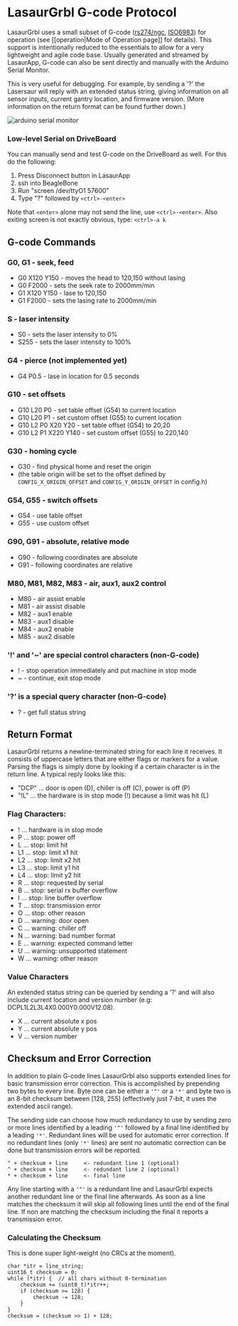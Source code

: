 LasaurGrbl G-code Protocol
===========================

LasaurGrbl uses a small subset of G-code ([rs274/ngc](http://linuxcnc.org/docs/html/gcode.html), [ISO6983](https://en.wikipedia.org/wiki/G-code)) for operation (see [[operation|Mode of Operation page]] for details). This support is intentionally reduced to the essentials to allow for a very lightweight and agile code base. Usually generated and streamed by LasaurApp, G-code can also be sent directly and manually with the Arduino Serial Monitor. 

This is very useful for debugging. For example, by sending a '?' the Lasersaur will reply with an extended status string, giving information on all sensor inputs, current gantry location, and firmware version. (More information on the return format can be found further down.)

![arduino serial monitor](http://farm9.staticflickr.com/8300/7746226640_6bb538a627.jpg)

### Low-level Serial on DriveBoard

You can manually send and test G-code on the DriveBoard as well. For this do the following:

  1. Press Disconnect button in LasaurApp
  2. ssh into BeagleBone
  3. Run "screen /dev/ttyO1 57600"
  4. Type "?" followed by `<ctrl>-<enter>`

Note that `<enter>` alone may not send the line, use `<ctrl>-<enter>`. Also exiting screen is not exactly obvious, type: `<ctrl>-a k`



G-code Commands
---------------

### G0, G1 - seek, feed
- G0 X120 Y150 - moves the head to 120,150 without lasing
- G0 F2000 - sets the seek rate to 2000mm/min
- G1 X120 Y150 - lase to 120,150
- G1 F2000 - sets the lasing rate to 2000mm/min

### S - laser intensity
- S0 - sets the laser intensity to 0%
- S255 - sets the laser intensity to 100%

### G4 - pierce (not implemented yet)
- G4 P0.5 - lase in location for 0.5 seconds

### G10 - set offsets
- G10 L20 P0 - set table offset (G54) to current location
- G10 L20 P1 - set custom offset (G55) to current location
- G10 L2 P0 X20 Y20 - set table offset (G54) to 20,20
- G10 L2 P1 X220 Y140 - set custom offset (G55) to 220,140

### G30 - homing cycle
- G30 - find physical home and reset the origin
- (the table origin will be set to the offset defined by `CONFIG_X_ORIGIN_OFFSET` and `CONFIG_Y_ORIGIN_OFFSET` in config.h) 

### G54, G55 - switch offsets
- G54 - use table offset
- G55 - use custom offset

### G90, G91 - absolute, relative mode
- G90 - following coordinates are absolute
- G91 - following coordinates are relative

### M80, M81, M82, M83 - air, aux1, aux2 control
- M80 - air assist enable
- M81 - air assist disable
- M82 - aux1 enable
- M83 - aux1 disable
- M84 - aux2 enable
- M85 - aux2 disable

### '!' and '~' are special control characters (non-G-code)
- ! - stop operation immediately and put machine in stop mode
- ~ - continue, exit stop mode

### '?' is a special query character (non-G-code)
- ? - get full status string


Return Format
-------------
LasaurGrbl returns a newline-terminated string for each line it receives. It consists of uppercase letters that are either flags or markers for a value. Parsing the flags is simply done by looking if a certain character is in the return line. A typical reply looks like this:

- "DCP" ... door is open (D), chiller is off (C), power is off (P)
- "!L"  ... the hardware is in stop mode (!) because a limit was hit (L)


### Flag Characters:
- ! ... hardware is in stop mode
- P ... stop: power off
- L ... stop: limit hit
- L1 ... stop: limit x1 hit
- L2 ... stop: limit x2 hit
- L3 ... stop: limit y1 hit
- L4 ... stop: limit y2 hit
- R ... stop: requested by serial
- B ... stop: serial rx buffer overflow
- I ... stop: line buffer overflow
- T ... stop: transmission error
- O ... stop: other reason
- D ... warning: door open
- C ... warning: chiller off
- N ... warning: bad number format
- E ... warning: expected command letter
- U ... warning: unsupported statement
- W ... warning: other reason

### Value Characters
An extended status string can be queried by sending a '?' and will also include current location and version number (e.g: DCPL1L2L3L4X0.000Y0.000V12.08).

- X ... current absolute x pos
- Y ... current absolute y pos
- V ... version number


Checksum and Error Correction
-----------------------------
In addition to plain G-code lines LasaurGrbl also supports extended lines for basic transmission error correction. This is accomplished by prepending two bytes to every line. Byte one can be either a `'^'` or a `'*'` and byte two is an 8-bit checksum between [128, 255] (effectively just 7-bit, it uses the extended ascii range).

The sending side can choose how much redundancy to use by sending zero or more lines identified by a leading `'^'` followed by a final line identified by a leading `'*'`. Redundant lines will be used for automatic error correction. If no redundant lines (only `'*'` lines) are sent no automatic correction can be done but transmission errors will be reported.

    ^ + checksum + line     <- redundant line 1 (optional)
    ^ + checksum + line     <- redundant line 2 (optional)
    * + checksum + line     <- final line

Any line starting with a `'^'` is a redundant line and LasaurGrbl expects another redundant line or the final line afterwards. As soon as a line matches the checksum it will skip all following lines until the end of the final line. If non are matching the checksum including the final it reports a transmission error.

### Calculating the Checksum
This is done super light-weight (no CRCs at the moment).

    char *itr = line_string;
    uint16_t checksum = 0;
    while (*itr) {  // all chars without 0-termination
        checksum += (uint8_t)*itr++;
        if (checksum >= 128) {
            checksum -= 128;
        }          
    }
    checksum = (checksum >> 1) + 128;

